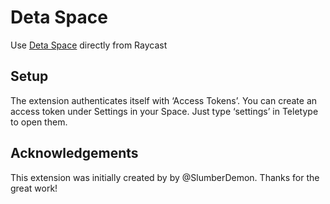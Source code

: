 # Deta Space

Use [Deta Space](https://deta.space) directly from Raycast

## Setup

The extension authenticates itself with ‘Access Tokens’. You can create an access token under Settings in your Space. Just type ‘settings’ in Teletype to open them.

## Acknowledgements

This extension was initially created by by @SlumberDemon. Thanks for the great work!
